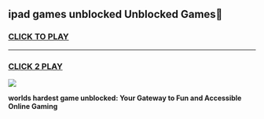 
## ipad games unblocked Unblocked Games👋
<h3>
<a href="https://premium.freeplayer.one?title=ipad_games_unblocked&ref=16F">CLICK TO PLAY</a></h3>
<hr>

<h3>
<a href="https://premium.freeplayer.one?title=ipad_games_unblocked&ref=16F">CLICK 2 PLAY</a>
  
</h3>

<a href="https://premium.freeplayer.one?title=ipad_games_unblocked&ref=16F/"><img src="https://clearcache.store/games.png"></a>


**worlds hardest game unblocked: Your Gateway to Fun and Accessible Online Gaming**

